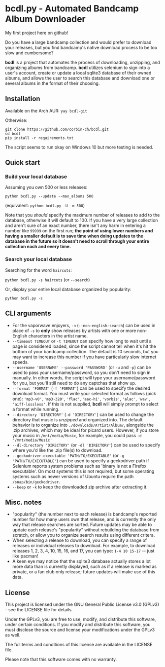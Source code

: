 # bcdl.py - Automated Bandcamp Album Downloader

My first project here on github!

Do you have a large bandcamp collection and would prefer to download your releases, but you find bandcamp's native download process to be too slow and cumbersome?

**bcdl** is a project that automates the process of downloading, unzipping, and organizing albums from bandcamp. **bcdl** utilizes selenium to sign into a user's account, create or update a local sqlite3 database of their owned albums, and allows the user to search this database and download one or several albums in the format of their choosing.

## Installation
Available on the Arch AUR: `yay bcdl-git`

Otherwise:

```
git clone https://github.com/corbin-ch/bcdl.git
cd bcdl
pip install -r requirements.txt
```

The script seems to run okay on Windows 10 but more testing is needed.

## Quick start

### Build your local database
Assuming you own 500 or less releases:

`python bcdl.py --update --max_albums 500`

(equivalent: `python bcdl.py -U -m 500`)

Note that you *should* specify the maximum number of releases to add to the database, otherwise it will default to 100. If you have a very large collection and aren't sure of an exact number, there isn't any harm in entering a number like `99999` on the first run; **the point of using lower numbers and having a smaller default is to save time when doing updates to the database in the future so it doesn't need to scroll through your entire collection each and every time.**

### Search your local database
Searching for the word `haircuts`:

`python bcdl.py -s haircuts` (or `--search`)

Or, display your entire local database organized by popularity:

`python bcdl.py -s`

## CLI arguments

* For the vaporwave enjoyers, `-n` (`--non-english-search`) can be used in place of `-s` to **only** show releases by artists with one or more non-English characters in the artist name.
* `--timeout TIMEOUT` or `-t TIMEOUT` can specify how long to wait until a page is considered loaded, since the script cannot tell when it's hit the bottom of your bandcamp collection. The default is 10 seconds, but you may want to increase this number if you have particularly slow internet speeds.
* `--username 'USERNAME' --password 'PASSWORD'` (or `-u` and `-p`) can be used to pass your username/password, so you don't need to sign in manually. In other words, the script will type your username/password for you, but you'll still need to do any captchas that show up.
* `--format 'FORMAT'` (`-f 'FORMAT'`) can be used to specify the desired download format. You must write your selected format as follows (pick one): `'mp3-v0'`, `'mp3-320'`, `'flac'`, `'aac-hi'`, `'vorbis'`, `'alac'`, `'wav'`, `'aiff-lossless'`. If this is not supplied, **bcdl** will simply prompt to select a format while running.
* `--directory 'DIRECTORY'` (`-d 'DIRECTORY'`) can be used to change the directory that music is *unzipped* and organized into. The default behavior is to organize into `./downloads/Artist/Album/`, alongside the .zip archives, which may be ideal for picard users. However, if you store your music in `/mnt/media/Music`, for example, you could pass `-d '/mnt/media/Music'`
* `--dl-directory 'DIRECTORY'` (or `-dl 'DIRECTORY'`) can be used to specify where you'd like the .zip file(s) to download.
* `--geckodriver-executable 'PATH/TO/EXECUTABLE'` (or `-g 'PATH/TO/EXECUTABLE'`) can be used to specify a geckodriver path if Selenium reports system problems such as 'binary is not a Firefox executable'. On most systems this is not required, but some operating systems such as newer versions of Ubuntu require the path `/snap/bin/geckodriver`.
* `--keep` or `-k` to keep the downloaded zip archive after extracting it.

## Misc. notes
* "popularity" (the number next to each release) is bandcamp's reported number for how many users own that release, and is currently the only way that release searches are sorted. Future updates may be able to update each release's "popularity" without rebuilding the database from scratch, or allow you to organize search results using different critera.
* When selecting a release to download, you can specify a range of releases or individual releases to download. For example, to download releases 1, 2, 3, 4, 10, 15, 16, and 17, you can type: `1-4 10 15-17` -- just like pacman!
* A keen eye may notice that the sqlite3 database actually stores a lot more data than is currently displayed, such as if a release is marked as  private, or a fan club only release; future updates will make use of this data.

## License
This project is licensed under the GNU General Public License v3.0 (GPLv3) - see the LICENSE file for details.

Under the GPLv3, you are free to use, modify, and distribute this software, under certain conditions. If you modify and distribute this software, you must disclose the source and license your modifications under the GPLv3 as well.

The full terms and conditions of this license are available in the LICENSE file.

Please note that this software comes with no warranty.
